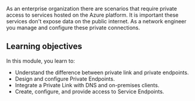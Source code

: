As an enterprise organization there are scenarios that require private access to services hosted on the Azure platform. It is important these services don't expose data on the public internet. As a network engineer you manage and configure these private connections. 

## Learning objectives

In this module, you learn to: 

 -  Understand the difference between private link and private endpoints.
 -  Design and configure Private Endpoints.
 -  Integrate a Private Link with DNS and on-premises clients.
 -  Create, configure, and provide access to Service Endpoints.